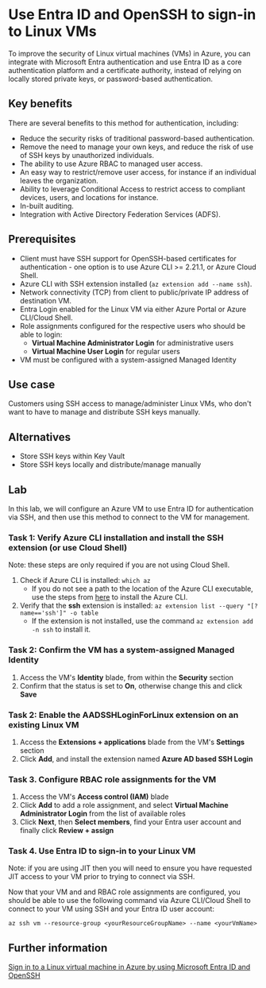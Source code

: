 # Use Entra ID and OpenSSH to sign-in to Linux VMs

To improve the security of Linux virtual machines (VMs) in Azure, you can integrate with Microsoft Entra authentication and use Entra ID as a core authentication platform and a certificate authority, instead of relying on locally stored private keys, or password-based authentication.

## Key benefits

There are several benefits to this method for authentication, including:

* Reduce the security risks of traditional password-based authentication.
* Remove the need to manage your own keys, and reduce the risk of use of SSH keys by unauthorized individuals.
* The ability to use Azure RBAC to managed user access.
* An easy way to restrict/remove user access, for instance if an individual leaves the organization.
* Ability to leverage Conditional Access to restrict access to compliant devices, users, and locations for instance.
* In-built auditing.
* Integration with Active Directory Federation Services (ADFS).

## Prerequisites

* Client must have SSH support for OpenSSH-based certificates for authentication - one option is to use Azure CLI >= 2.21.1, or Azure Cloud Shell.
* Azure CLI with SSH extension installed (`az extension add --name ssh`).
* Network connectivity (TCP) from client to public/private IP address of destination VM.
* Entra Login enabled for the Linux VM via either Azure Portal or Azure CLI/Cloud Shell.
* Role assignments configured for the respective users who should be able to login:
  * **Virtual Machine Administrator Login** for administrative users
  * **Virtual Machine User Login** for regular users
* VM must be configured with a system-assigned Managed Identity

## Use case

Customers using SSH access to manage/administer Linux VMs, who don't want to have to manage and distribute SSH keys manually.

## Alternatives

* Store SSH keys within Key Vault
* Store SSH keys locally and distribute/manage manually

## Lab

In this lab, we will configure an Azure VM to use Entra ID for authentication via SSH, and then use this method to connect to the VM for management.

### Task 1: Verify Azure CLI installation and install the SSH extension (or use Cloud Shell)

Note: these steps are only required if you are not using Cloud Shell.

1. Check if Azure CLI is installed: `which az`
   * If you do not see a path to the location of the Azure CLI executable, use the steps from [here](https://learn.microsoft.com/en-us/cli/azure/install-azure-cli) to install the Azure CLI.
2. Verify that the **ssh** extension is installed: `az extension list --query "[?name=='ssh']" -o table`
   * If the extension is not installed, use the command `az extension add -n ssh` to install it.

### Task 2: Confirm the VM has a system-assigned Managed Identity

1. Access the VM's **Identity** blade, from within the **Security** section
2. Confirm that the status is set to **On**, otherwise change this and click **Save**

### Task 2: Enable the AADSSHLoginForLinux extension on an existing Linux VM

1. Access the **Extensions + applications** blade from the VM's **Settings** section
2. Click **Add**, and install the extension named **Azure AD based SSH Login**

### Task 3. Configure RBAC role assignments for the VM

1. Access the VM's **Access control (IAM)** blade
2. Click **Add** to add a role assignment, and select **Virtual Machine Administrator Login** from the list of available roles
3. Click **Next**, then **Select members**, find your Entra user account and finally click **Review + assign**

### Task 4. Use Entra ID to sign-in to your Linux VM

Note: if you are using JIT then you will need to ensure you have requested JIT access to your VM prior to trying to connect via SSH.

Now that your VM and and RBAC role assignments are configured, you should be able to use the following command via Azure CLI/Cloud Shell to connect to your VM using SSH and your Entra ID user account:

`az ssh vm --resource-group <yourResourceGroupName> --name <yourVmName>`

## Further information

[Sign in to a Linux virtual machine in Azure by using Microsoft Entra ID and OpenSSH](https://learn.microsoft.com/en-us/entra/identity/devices/howto-vm-sign-in-azure-ad-linux)
